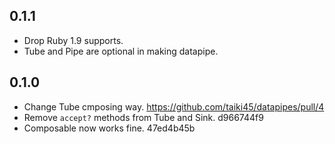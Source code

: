 ## 0.1.1
- Drop Ruby 1.9 supports.
- Tube and Pipe are optional in making datapipe.

## 0.1.0
- Change Tube cmposing way. https://github.com/taiki45/datapipes/pull/4
- Remove `accept?` methods from Tube and Sink. d966744f9
- Composable now works fine. 47ed4b45b
